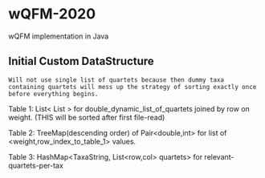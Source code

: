 # wQFM-2020
wQFM implementation in Java 

## Initial Custom DataStructure
```
Will not use single list of quartets because then dummy taxa containing quartets will mess up the strategy of sorting exactly once before everything begins.
```

Table 1: List< List<Quartet> > for double_dynamic_list_of_quartets joined by row on weight. (THIS will be sorted after first file-read)
  
Table 2: TreeMap(descending order) of Pair<double,int> for list of <weight,row_index_to_table_1> values.

Table 3: HashMap<TaxaString, List<row,col> quartets> for relevant-quartets-per-tax
